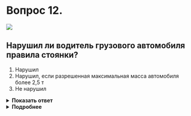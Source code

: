 # Вопрос 12.

![](https://s.drom.ru/i24227/pdd/tickets/2016/1542608391.jpg)

## Нарушил ли водитель грузового автомобиля правила стоянки?

1. Нарушил
2. Нарушил, если разрешенная максимальная масса автомобиля более 2,5 т
3. Не нарушил

<details>
<summary><b>Показать ответ</b></summary>
Правильный ответ: 1
</details>
<details>
<summary><b>Подробнее</b></summary>
Ставить автомобиль на стоянку на проезжей части нельзя, так как расстояние между автомобилем и сплошной линией разметки будет менее 3 м, что недопустимо. Грузовым автомобилям любого типа не допускается стоянка и с частичным, и с полным заездом на тротуар. Это допускается делать только водителям легковых автомобилей и мотоциклов, и только в местах, обозначенных соответствующими знаками. Водитель данного автомобиля нарушил правила стоянки.
(«Дорожные знаки» 6.4, 8.6.2, 8.6.3, 8.6.6-8.6.9; пункты 12.2, 12.4 ПДД)
</details>